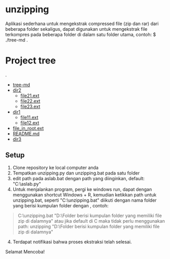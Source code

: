 # unzipping
Aplikasi sederhana untuk mengekstrak compressed file (zip dan rar) dari beberapa folder sekaligus, dapat digunakan untuk mengekstrak file terkompres pada beberapa folder di dalam satu folder utama, contoh:
$ ./tree-md .
# Project tree

.
 * [tree-md](./tree-md)
 * [dir2](./dir2)
   * [file21.ext](./dir2/file21.ext)
   * [file22.ext](./dir2/file22.ext)
   * [file23.ext](./dir2/file23.ext)
 * [dir1](./dir1)
   * [file11.ext](./dir1/file11.ext)
   * [file12.ext](./dir1/file12.ext)
 * [file_in_root.ext](./file_in_root.ext)
 * [README.md](./README.md)
 * [dir3](./dir3)


## Setup
1. Clone repository ke local computer anda
2. Tempatkan unzipping.py dan unzipping.bat pada satu folder
3. edit path pada aslab.bat dengan path yang diinginkan, default: "C:\aslab.py"
4. Untuk menjalankan program, pergi ke windows run, dapat dengan menggunakan shortcut Windows + R, kemudian ketikkan path untuk unzipping.bat, seperti "C:\unzipping.bat" diikuti dengan nama folder yang berisi kumpulan folder dengan , contoh:
> C:\unzipping.bat "D:\Folder berisi kumpulan folder yang memiliki file zip di dalamnya"
atau jika default di C maka tidak perlu menggunakan path:
> unzipping "D:\Folder berisi kumpulan folder yang memiliki file zip di dalamnya"
4. Terdapat notifikasi bahwa proses ekstraksi telah selesai.

Selamat Mencoba!
